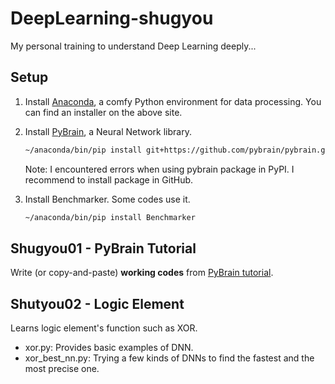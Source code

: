 # DeepLearning-shugyou

My personal training to understand Deep Learning deeply...

## Setup

1. Install [Anaconda](https://store.continuum.io/cshop/anaconda/), a comfy Python environment for data processing.
   You can find an installer on the above site.
2. Install [PyBrain](http://pybrain.org/), a Neural Network library.

    ```bash
    ~/anaconda/bin/pip install git+https://github.com/pybrain/pybrain.git
    ```
    
    Note: I encountered errors when using pybrain package in PyPI.
    I recommend to install package in GitHub.
3. Install Benchmarker. Some codes use it.

    ```bash
    ~/anaconda/bin/pip install Benchmarker
    ```

## Shugyou01 - PyBrain Tutorial

Write (or copy-and-paste) **working codes** from [PyBrain tutorial](http://pybrain.org/docs/index.html#tutorials).

## Shutyou02 - Logic Element

Learns logic element's function such as XOR.

- xor.py: Provides basic examples of DNN.
- xor_best_nn.py: Trying a few kinds of DNNs to find the fastest and the most precise one.
